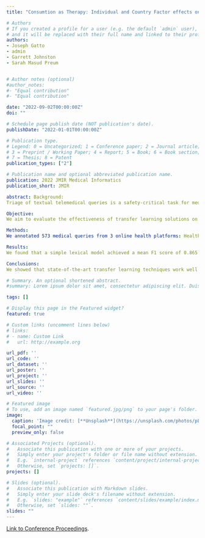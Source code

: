 ```yaml
---
title: "Consumtion as Therapy: Individual and Country Factor effects on Stress and Optimism During a Sustained Stressor"

# Authors
# If you created a profile for a user (e.g. the default `admin` user), write the username (folder name) here 
# and it will be replaced with their full name and linked to their profile.
authors:
- Joseph Gatto
- admin
- Garrett Johnston
- Sarah Masud Preum


# Author notes (optional)
#author_notes:
#- "Equal contribution"
#- "Equal contribution"

date: "2022-09-02T00:00:00Z"
doi: ""

# Schedule page publish date (NOT publication's date).
publishDate: "2022-01-01T00:00:00Z"

# Publication type.
# Legend: 0 = Uncategorized; 1 = Conference paper; 2 = Journal article;
# 3 = Preprint / Working Paper; 4 = Report; 5 = Book; 6 = Book section;
# 7 = Thesis; 8 = Patent
publication_types: ["2"]

# Publication name and optional abbreviated publication name.
publication: 2022 JMIR Medical Informatics
publication_short: JMIR

abstract: Background:
Triage of textual telemedical queries is a safety-critical task for medical service providers with limited remote health resources. The prioritization of patient queries containing medically severe text is necessary to optimize resource usage and provide care to those with time-sensitive needs.

Objective:
We aim to evaluate the effectiveness of transfer learning solutions on the task of telemedical triage and provide a thorough error analysis, identifying telemedical queries that challenge state-of-the-art natural language processing (NLP) systems. Additionally, we aim to provide a publicly available telemedical query data set with labels for severity classification for telemedical triage of respiratory issues.

Methods:
We annotated 573 medical queries from 3 online health platforms: HealthTap, HealthcareMagic, and iCliniq. We then evaluated 6 transfer learning solutions utilizing various text-embedding strategies. Specifically, we first established a baseline using a lexical classification model with term frequency–inverse document frequency (TF-IDF) features. Next, we investigated the effectiveness of global vectors for text representation (GloVe), a pretrained word-embedding method. We evaluated the performance of GloVe embeddings in the context of support vector machines (SVMs), bidirectional long short-term memory (bi-LSTM) networks, and hierarchical attention networks (HANs). Finally, we evaluated the performance of contextual text embeddings using transformer-based architectures. Specifically, we evaluated bidirectional encoder representation from transformers (BERT), Bio+Clinical-BERT, and Sentence-BERT (SBERT) on the telemedical triage task.

Results:
We found that a simple lexical model achieved a mean F1 score of 0.865 (SD 0.048) on the telemedical triage task. GloVe-based models using SVMs, HANs, and bi-LSTMs achieved a 0.8-, 1.5-, and 2.1-point increase in the F1 score, respectively. Transformer-based models, such as BERT, Bio+Clinical-BERT, and SBERT, achieved a mean F1 score of 0.914 (SD 0.034), 0.904 (SD 0.041), and 0.917 (SD 0.037), respectively. The highest-performing model, SBERT, provided a statistically significant improvement compared to all GloVe-based and lexical baselines. However, no statistical significance was found when comparing transformer-based models. Furthermore, our error analysis revealed highly challenging query types, including those with complex negations, temporal relationships, and patient intents.

Conclusions:
We showed that state-of-the-art transfer learning techniques work well on the telemedical triage task, providing significant performance increase over lexical models. Additionally, we released a public telemedical triage data set using labeled questions from online medical question-and-answer (Q&A) platforms. Our analysis highlights various avenues for future works that explicitly model such query challenges.

# Summary. An optional shortened abstract.
#summary: Lorem ipsum dolor sit amet, consectetur adipiscing elit. Duis posuere tellus ac convallis placerat. Proin tincidunt magna sed ex sollicitudin condimentum.

tags: []

# Display this page in the Featured widget?
featured: true

# Custom links (uncomment lines below)
# links:
# - name: Custom Link
#   url: http://example.org

url_pdf: ''
url_code: ''
url_dataset: ''
url_poster: ''
url_project: ''
url_slides: ''
url_source: ''
url_video: ''

# Featured image
# To use, add an image named `featured.jpg/png` to your page's folder. 
image:
  caption: 'Image credit: [**Unsplash**](https://unsplash.com/photos/pLCdAaMFLTE)'
  focal_point: ""
  preview_only: false

# Associated Projects (optional).
#   Associate this publication with one or more of your projects.
#   Simply enter your project's folder or file name without extension.
#   E.g. `internal-project` references `content/project/internal-project/index.md`.
#   Otherwise, set `projects: []`.
projects: []

# Slides (optional).
#   Associate this publication with Markdown slides.
#   Simply enter your slide deck's filename without extension.
#   E.g. `slides: "example"` references `content/slides/example/index.md`.
#   Otherwise, set `slides: ""`.
slides: ""
---
```


[Link to Conference Proceedings](https://www.ama.org/wp-content/uploads/2022/03/Winter-Proceedings-Part-1-merged.pdf).

